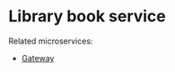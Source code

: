 # Library book service

Related microservices:

- [Gateway](https://github.com/Sawyron/LibraryGateway)